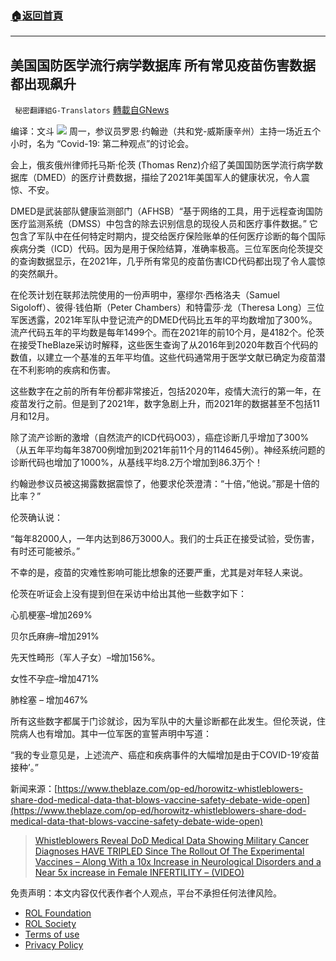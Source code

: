 ###  [:house:返回首頁](https://github.com/ourhimalayas/txt)
---


## 美国国防医学流行病学数据库 所有常见疫苗伤害数据都出现飙升
` 秘密翻譯組G-Translators` [轉載自GNews](https://gnews.org/zh-hans/1916891/)

编译：文斗
![](https://assets.gnews.org/wp-content/uploads/2022/01/2-95.jpg)
周一，参议员罗恩·约翰逊（共和党-威斯康辛州）主持一场近五个小时，名为 “Covid-19: 第二种观点”的讨论会。

会上，俄亥俄州律师托马斯·伦茨 (Thomas Renz)介绍了美国国防医学流行病学数据库（DMED）的医疗计费数据，描绘了2021年美国军人的健康状况，令人震惊、不安。

DMED是武装部队健康监测部门（AFHSB）“基于网络的工具，用于远程查询国防医疗监测系统（DMSS）中包含的除去识别信息的现役人员和医疗事件数据。” 它包含了军队中在任何特定时期内，提交给医疗保险账单的任何医疗诊断的每个国际疾病分类（ICD）代码。因为是用于保险结算，准确率极高。三位军医向伦茨提交的查询数据显示，在2021年，几乎所有常见的疫苗伤害ICD代码都出现了令人震惊的突然飙升。

在伦茨计划在联邦法院使用的一份声明中，塞缪尔·西格洛夫（Samuel Sigoloff）、彼得·钱伯斯（Peter Chambers）和特雷莎·龙（Theresa Long）三位军医透露，2021年军队中登记流产的DMED代码比五年的平均数增加了300%。流产代码五年的平均数是每年1499个。而在2021年的前10个月，是4182个。伦茨在接受TheBlaze采访时解释，这些医生查询了从2016年到2020年数百个代码的数值，以建立一个基准的五年平均值。这些代码通常用于医学文献已确定为疫苗潜在不利影响的疾病和伤害。

这些数字在之前的所有年份都非常接近，包括2020年，疫情大流行的第一年，在疫苗发行之前。但是到了2021年，数字急剧上升，而2021年的数据甚至不包括11月和12月。

除了流产诊断的激增（自然流产的ICD代码O03），癌症诊断几乎增加了300%（从五年平均每年38700例增加到2021年前11个月的114645例）。神经系统问题的诊断代码也增加了1000%，从基线平均8.2万个增加到86.3万个！

约翰逊参议员被这揭露数据震惊了，他要求伦茨澄清：“十倍，”他说。”那是十倍的比率？”

伦茨确认说：

“每年82000人，一年内达到86万3000人。我们的士兵正在接受试验，受伤害，有时还可能被杀。”

不幸的是，疫苗的灾难性影响可能比想象的还要严重，尤其是对年轻人来说。

伦茨在听证会上没有提到但在采访中给出其他一些数字如下：

心肌梗塞–增加269%

贝尔氏麻痹–增加291%

先天性畸形（军人子女）–增加156%。

女性不孕症–增加471%

肺栓塞 – 增加467%

所有这些数字都属于门诊就诊，因为军队中的大量诊断都在此发生。但伦茨说，住院病人也有增加。其中一位军医的宣誓声明中写道：

“我的专业意见是，上述流产、癌症和疾病事件的大幅增加是由于COVID-19‘疫苗接种’。”

新闻来源：[https://www.theblaze.com/op-ed/horowitz-whistleblowers-share-dod-medical-data-that-blows-vaccine-safety-debate-wide-open](https://www.theblaze.com/op-ed/horowitz-whistleblowers-share-dod-medical-data-that-blows-vaccine-safety-debate-wide-open)



> [Whistleblowers Reveal DoD Medical Data Showing Military Cancer Diagnoses HAVE TRIPLED Since The Rollout Of The Experimental Vaccines – Along With a 10x Increase in Neurological Disorders and a Near 5x increase in Female INFERTILITY – (VIDEO)](https://www.thegatewaypundit.com/2022/01/whistleblowers-reveal-dod-medical-data-showing-military-cancer-diagnoses-tripled-since-rollout-experimental-vaccines-along-10x-increase-neurological-disorders-near-5x/)



 

免责声明：本文内容仅代表作者个人观点，平台不承担任何法律风险。

- [ROL Foundation](https://rolfoundation.org/)
- [ROL Society](https://rolsociety.org/)
- [Terms of use](https://gnews.org/terms-of-use-3/)
- [Privacy Policy](https://gnews.org/privacy-policy/)
